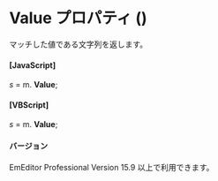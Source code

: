 # Value プロパティ ()

マッチした値である文字列を返します。

#### \[JavaScript\]

_s_ = m. **Value**;

#### \[VBScript\]

_s_ = m. **Value**;

#### バージョン

EmEditor Professional Version 15.9 以上で利用できます。
